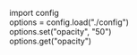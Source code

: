 import config <br>
options = config.load("./config") <br>
options.set("opacity", "50") <br>
options.get("opacity")

